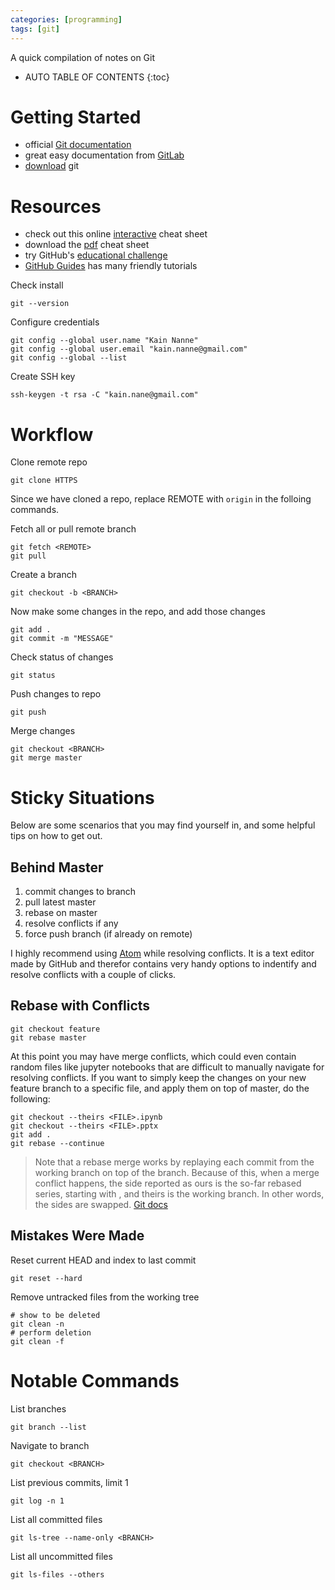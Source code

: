 ```yaml
---
categories: [programming]
tags: [git]
---
```


A quick compilation of notes on Git

<!-- excerpt separator -->

* AUTO TABLE OF CONTENTS
{:toc}

# Getting Started

- official [Git documentation](https://git-scm.com/)  
- great easy documentation from [GitLab](https://docs.gitlab.com/ce/gitlab-basics)  
- [download](https://git-scm.com/book/en/v2/Getting-Started-Installing-Git) git  

# Resources

- check out this online [interactive](http://ndpsoftware.com/git-cheatsheet.html) cheat sheet  
- download the [pdf](https://services.github.com/on-demand/downloads/github-git-cheat-sheet.pdf) cheat sheet  
- try GitHub's [educational challenge](https://try.github.io/)
- [GitHub Guides](https://guides.github.com/) has many friendly tutorials

Check install  

```shell
git --version
```

Configure credentials  

```shell
git config --global user.name "Kain Nanne"
git config --global user.email "kain.nanne@gmail.com"
git config --global --list
```

Create SSH key  

```shell
ssh-keygen -t rsa -C "kain.nane@gmail.com"
```

# Workflow

Clone remote repo  

```shell
git clone HTTPS
```

Since we have cloned a repo, replace REMOTE with `origin` in the folloing commands.

Fetch all or pull remote branch    

```shell
git fetch <REMOTE>
git pull
```

Create a branch  

```shell
git checkout -b <BRANCH>
```

Now make some changes in the repo, and add those changes  

```shell
git add .
git commit -m "MESSAGE"
```

Check status of changes  

```shell
git status
```

Push changes to repo  

```shell
git push
```

Merge changes  

```shell
git checkout <BRANCH>
git merge master
```

# Sticky Situations  

Below are some scenarios that you may find yourself in, and some helpful tips on how to get out.

## Behind Master

1. commit changes to branch
2. pull latest master
3. rebase on master
4. resolve conflicts if any
5. force push branch (if already on remote)

I highly recommend using [Atom](https://atom.io/) while resolving conflicts. It is a text editor made by GitHub and therefor contains very handy options to indentify and resolve conflicts with a couple of clicks.  

## Rebase with Conflicts

```shell
git checkout feature
git rebase master
```

At this point you may have merge conflicts, which could even contain random files like jupyter notebooks that are difficult to manually navigate for resolving conflicts. If you want to simply keep the changes on your new feature branch to a specific file, and apply them on top of master, do the following:

```shell
git checkout --theirs <FILE>.ipynb
git checkout --theirs <FILE>.pptx
git add .
git rebase --continue
```

> Note that a rebase merge works by replaying each commit from the working branch on top of the <upstream> branch. Because of this, when a merge conflict happens, the side reported as ours is the so-far rebased series, starting with <upstream>, and theirs is the working branch. In other words, the sides are swapped. [Git docs](https://git-scm.com/docs/git-rebase#git-rebase---merge)  

## Mistakes Were Made

Reset current HEAD and index to last commit

```shell
git reset --hard
```

Remove untracked files from the working tree  

```shell
# show to be deleted
git clean -n
# perform deletion
git clean -f
```

# Notable Commands

List branches  

```shell
git branch --list
```

Navigate to branch  

```shell
git checkout <BRANCH>
```

List previous commits, limit 1  

```shell
git log -n 1
```

List all committed files  

```shell
git ls-tree --name-only <BRANCH>
```

List all uncommitted files  

```shell
git ls-files --others
```
